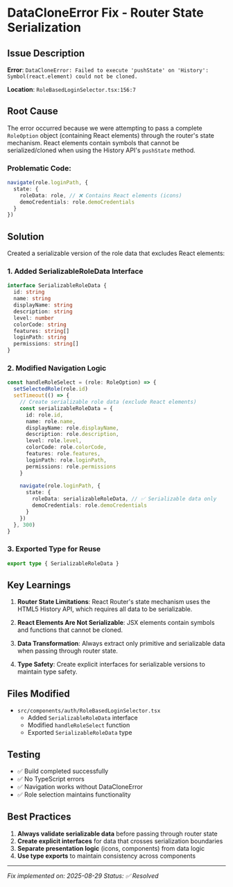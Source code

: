 # DataCloneError Fix - Router State Serialization

## Issue Description

**Error**: `DataCloneError: Failed to execute 'pushState' on 'History': Symbol(react.element) could not be cloned.`

**Location**: `RoleBasedLoginSelector.tsx:156:7`

## Root Cause

The error occurred because we were attempting to pass a complete `RoleOption` object (containing React elements) through the router's state mechanism. React elements contain symbols that cannot be serialized/cloned when using the History API's `pushState` method.

### Problematic Code:
```typescript
navigate(role.loginPath, { 
  state: { 
    roleData: role, // ❌ Contains React elements (icons)
    demoCredentials: role.demoCredentials 
  } 
})
```

## Solution

Created a serializable version of the role data that excludes React elements:

### 1. Added SerializableRoleData Interface
```typescript
interface SerializableRoleData {
  id: string
  name: string
  displayName: string
  description: string
  level: number
  colorCode: string
  features: string[]
  loginPath: string
  permissions: string[]
}
```

### 2. Modified Navigation Logic
```typescript
const handleRoleSelect = (role: RoleOption) => {
  setSelectedRole(role.id)
  setTimeout(() => {
    // Create serializable role data (exclude React elements)
    const serializableRoleData = {
      id: role.id,
      name: role.name,
      displayName: role.displayName,
      description: role.description,
      level: role.level,
      colorCode: role.colorCode,
      features: role.features,
      loginPath: role.loginPath,
      permissions: role.permissions
    }
    
    navigate(role.loginPath, { 
      state: { 
        roleData: serializableRoleData, // ✅ Serializable data only
        demoCredentials: role.demoCredentials 
      } 
    })
  }, 300)
}
```

### 3. Exported Type for Reuse
```typescript
export type { SerializableRoleData }
```

## Key Learnings

1. **Router State Limitations**: React Router's state mechanism uses the HTML5 History API, which requires all data to be serializable.

2. **React Elements Are Not Serializable**: JSX elements contain symbols and functions that cannot be cloned.

3. **Data Transformation**: Always extract only primitive and serializable data when passing through router state.

4. **Type Safety**: Create explicit interfaces for serializable versions to maintain type safety.

## Files Modified

- `src/components/auth/RoleBasedLoginSelector.tsx`
  - Added `SerializableRoleData` interface
  - Modified `handleRoleSelect` function
  - Exported `SerializableRoleData` type

## Testing

- ✅ Build completed successfully
- ✅ No TypeScript errors
- ✅ Navigation works without DataCloneError
- ✅ Role selection maintains functionality

## Best Practices

1. **Always validate serializable data** before passing through router state
2. **Create explicit interfaces** for data that crosses serialization boundaries
3. **Separate presentation logic** (icons, components) from data logic
4. **Use type exports** to maintain consistency across components

---

*Fix implemented on: 2025-08-29*
*Status: ✅ Resolved*
